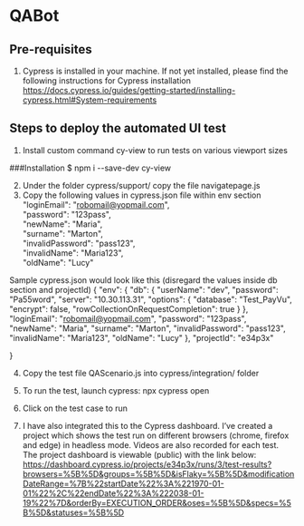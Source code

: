 # QABot

## Pre-requisites

1.	Cypress is installed in your machine. If not yet installed, please find the following instructions for Cypress installation
https://docs.cypress.io/guides/getting-started/installing-cypress.html#System-requirements

## Steps to deploy the automated UI test
1.	Install custom command cy-view to run tests on various viewport sizes

###Installation
$ npm i --save-dev cy-view

2.	Under the folder cypress/support/ copy the file navigatepage.js
3.	Copy the following values in cypress.json file within env section<br>
    "loginEmail": "robomail@yopmail.com",<br>
    "password": "123pass",  <br>
    "newName": "Maria",<br>
    "surname": "Marton",<br>
    "invalidPassword": "pass123",<br>
    "invalidName": "Maria123",<br>
    "oldName": "Lucy"<br>

Sample cypress.json would look like this (disregard the values inside db section and projectId)
{
  "env": {
    "db": {
      "userName": "dev",
      "password": "Pa55word",
      "server": "10.30.113.31",
      "options": {
        "database": "Test_PayVu",
        "encrypt": false,
        "rowCollectionOnRequestCompletion": true
      }
    },
    "loginEmail": "robomail@yopmail.com",
    "password": "123pass",  
    "newName": "Maria",
    "surname": "Marton",
    "invalidPassword": "pass123",
    "invalidName": "Maria123",
    "oldName": "Lucy"
  },
  "projectId": "e34p3x"

}

4.	Copy the test file QAScenario.js into cypress/integration/ folder
5.	To run the test, launch cypress:
     npx cypress open
6.	Click on the test case to run

7.	I have also integrated this to the Cypress dashboard. I’ve created a project which shows the test run on different browsers (chrome, firefox and edge) in headless mode. Videos are also recorded for each test. The project dashboard is viewable (public) with the link below:
https://dashboard.cypress.io/projects/e34p3x/runs/3/test-results?browsers=%5B%5D&groups=%5B%5D&isFlaky=%5B%5D&modificationDateRange=%7B%22startDate%22%3A%221970-01-01%22%2C%22endDate%22%3A%222038-01-19%22%7D&orderBy=EXECUTION_ORDER&oses=%5B%5D&specs=%5B%5D&statuses=%5B%5D
